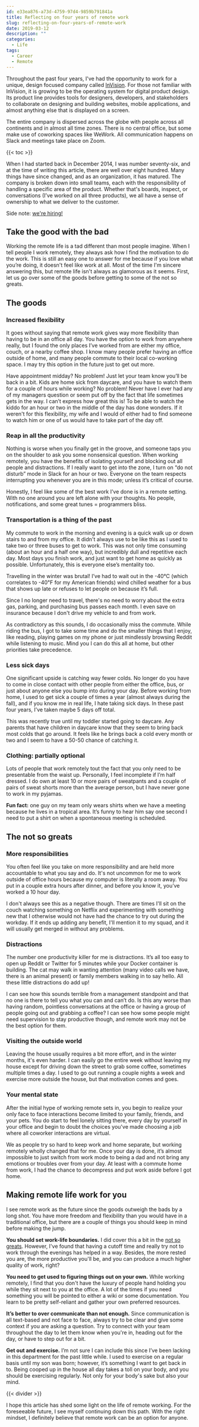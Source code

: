 ```yaml
---
id: e33ea876-a73d-4759-97d4-9859b791841a
title: Reflecting on four years of remote work
slug: reflecting-on-four-years-of-remote-work
date: 2019-03-12
description: ""
categories: 
  - Life
tags:
  - Career
  - Remote
---
```


Throughout the past four years, I've had the opportunity to work for a unique, design focused company called [InVision](https://invisionapp.com). For those not familiar with InVision, it is growing to be the operating system for digital product design. Its product line provides tools for designers, developers, and stakeholders to collaborate on designing and building websites, mobile applications, and almost anything else that is displayed on a screen.

The entire company is dispersed across the globe with people across all continents and in almost all time zones. There is no central office, but some make use of coworking spaces like WeWork. All communication happens on Slack and meetings take place on Zoom.

<!--more-->

{{< toc >}}

When I had started back in December 2014, I was number seventy-six, and at the time of writing this article, there are well over eight hundred. Many things have since changed, and as an organization, it has matured. The company is broken down into small teams, each with the responsibility of handling a specific area of the product. Whether that's boards, inspect, or conversations (I’ve worked on all three products), we all have a sense of ownership to what we deliver to the customer.

Side note: [we're hiring!](https://boards.greenhouse.io/invision)

## Take the good with the bad

Working the remote life is a tad different than most people imagine. When I tell people I work remotely, they always ask how I find the motivation to do the work. This is still an easy one to answer for me because if you love what you’re doing, it doesn't feel like work at all. Most of the time I'm sincere answering this, but remote life isn't always as glamorous as it seems. First, let us go over some of the goods before getting to some of the not so greats.

## The goods

### Increased flexibility

It goes without saying that remote work gives way more flexibility than having to be in an office all day. You have the option to work from anywhere really, but I found the only places I’ve worked from are either my office, couch, or a nearby coffee shop. I know many people prefer having an office outside of home, and many people commute to their local co-working space. I may try this option in the future just to get out more.

Have appointment midday? No problem! Just let your team know you’ll be back in a bit. Kids are home sick from daycare, and you have to watch them for a couple of hours while working? No problem! Never have I ever had any of my managers question or seem put off by the fact that life sometimes gets in the way. I can’t express how great this is! To be able to watch the kiddo for an hour or two in the middle of the day has done wonders. If it weren't for this flexibility, my wife and I would of either had to find someone to watch him or one of us would have to take part of the day off.

### Reap in all the productivity

Nothing is worse when you finally get in the groove, and someone taps you on the shoulder to ask you some nonsensical question. When working remotely, you have the benefits of isolating yourself and blocking out all people and distractions. If I really want to get into the zone, I turn on “do not disturb” mode in Slack for an hour or two. Everyone on the team respects interrupting you whenever you are in this mode; unless it’s critical of course.

Honestly, I feel like some of the best work I’ve done is in a remote setting. With no one around you are left alone with your thoughts. No people, notifications, and some great tunes = programmers bliss.

### Transportation is a thing of the past

My commute to work in the morning and evening is a quick walk up or down stairs to and from my office. It didn't always use to be like this as I used to take two or three buses to get to work. This was not only time consuming (about an hour and a half one way), but incredibly dull and repetitive each day. Most days you finish work, and just want to get home as quickly as possible. Unfortunately, this is everyone else’s mentality too.

Travelling in the winter was brutal! I’ve had to wait out in the -40℃ (which correlates to -40℉ for my American friends) wind chilled weather for a bus that shows up late or refuses to let people on because it’s full.

Since I no longer need to travel, there's no need to worry about the extra gas, parking, and purchasing bus passes each month. I even save on insurance because I don't drive my vehicle to and from work.

As contradictory as this sounds, I do occasionally miss the commute. While riding the bus, I got to take some time and do the smaller things that I enjoy, like reading, playing games on my phone or just mindlessly browsing Reddit while listening to music. Mind you I can do this all at home, but other priorities take precedence.

### Less sick days

One significant upside is catching way fewer colds. No longer do you have to come in close contact with other people from either the office, bus, or just about anyone else you bump into during your day. Before working from home, I used to get sick a couple of times a year (almost always during the fall), and if you know me in real life, I hate taking sick days. In these past four years, I’ve taken maybe 5 days off total.

This was recently true until my toddler started going to daycare. Any parents that have children in daycare know that they seem to bring back most colds that go around. It feels like he brings back a cold every month or two and I seem to have a 50-50 chance of catching it.

### Clothing: partially optional

Lots of people that work remotely tout the fact that you only need to be presentable from the waist up. Personally, I feel incomplete if I’m half dressed. I do own at least 10 or more pairs of sweatpants and a couple of pairs of sweat shorts more than the average person, but I have never gone to work in my pyjamas.

**Fun fact:** one guy on my team only wears shirts when we have a meeting because he lives in a tropical area. It’s funny to hear him say one second I need to put a shirt on when a spontaneous meeting is scheduled.

## The not so greats

### More responsibilities

You often feel like you take on more responsibility and are held more accountable to what you say and do. It's not uncommon for me to work outside of office hours because my computer is literally a room away. You put in a couple extra hours after dinner, and before you know it, you’ve worked a 10 hour day.

I don't always see this as a negative though. There are times I'll sit on the couch watching something on Netflix and experimenting with something new that I otherwise would not have had the chance to try out during the workday. If it ends up adding any benefit, I'll mention it to my squad, and it will usually get merged in without any problems.

### Distractions

The number one productivity killer for me is distractions. It’s all too easy to open up Reddit or Twitter for 5 minutes while your Docker container is building. The cat may walk in wanting attention (many video calls we have, there is an animal present) or family members walking in to say hello. All these little distractions do add up!

I can see how this sounds terrible from a management standpoint and that no one is there to tell you what you can and can’t do. Is this any worse than having random, pointless conversations at the office or having a group of people going out and grabbing a coffee? I can see how some people might need supervision to stay productive though, and remote work may not be the best option for them.

### Visiting the outside world

Leaving the house usually requires a bit more effort, and in the winter months, it's even harder. I can easily go the entire week without leaving my house except for driving down the street to grab some coffee, sometimes multiple times a day. I used to go out running a couple nights a week and exercise more outside the house, but that motivation comes and goes.

### Your mental state

After the initial hype of working remote sets in, you begin to realize your only face to face interactions become limited to your family, friends, and your pets. You do start to feel lonely sitting there, every day by yourself in your office and begin to doubt the choices you've made choosing a job where all coworker interactions are virtual.

We as people try so hard to keep work and home separate, but working remotely wholly changed that for me. Once your day is done, it’s almost impossible to just switch from work mode to being a dad and not bring any emotions or troubles over from your day. At least with a commute home from work, I had the chance to decompress and put work aside before I got home.

## Making remote life work for you

I see remote work as the future since the goods outweigh the bads by a long shot. You have more freedom and flexibility than you would have in a traditional office, but there are a couple of things you should keep in mind before making the jump.

**You should set work-life boundaries.** I did cover this a bit in the [not so greats](#the-not-so-greats). However, I've found that having a cutoff time and really try not to work through the evenings has helped in a way. Besides, the more rested you are, the more productive you'll be, and you can produce a much higher quality of work, right?

**You need to get used to figuring things out on your own.** While working remotely, I find that you don't have the luxury of people hand holding you while they sit next to you at the office. A lot of the times if you need something you will be pointed to either a wiki or some documentation. You learn to be pretty self-reliant and gather your own preferred resources.

**It’s better to over communicate than not enough.** Since communication is all text-based and not face to face, always try to be clear and give some context if you are asking a question. Try to connect with your team throughout the day to let them know when you're in, heading out for the day, or have to step out for a bit.

**Get out and exercise.** I’m not sure I can include this since I’ve been lacking in this department for the past little while. I used to exercise on a regular basis until my son was born; however, it’s something I want to get back in to. Being cooped up in the house all day takes a toll on your body, and you should be exercising regularly. Not only for your body's sake but also your mind.

{{< divider >}}

I hope this article has shed some light on the life of remote working. For the foreseeable future, I see myself continuing down this path. With the right mindset, I definitely believe that remote work can be an option for anyone.
